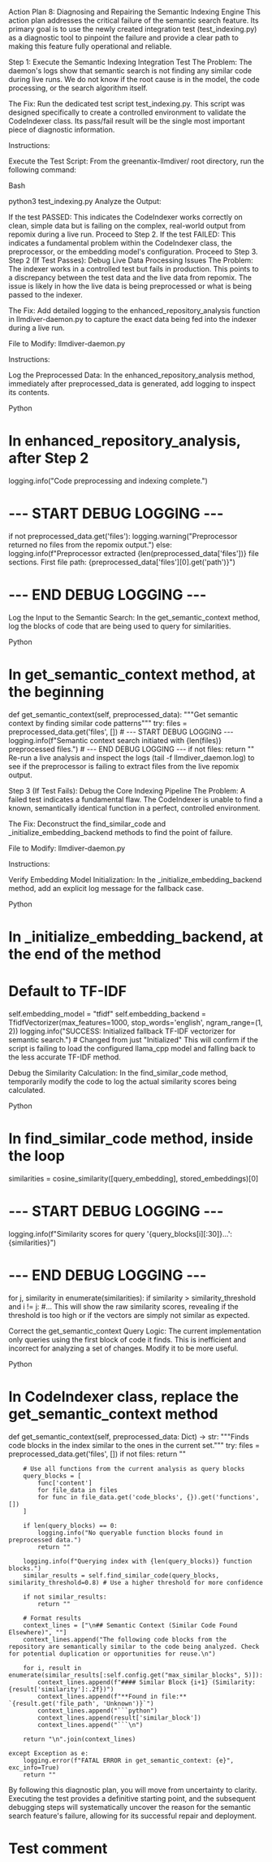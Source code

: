 Action Plan 8: Diagnosing and Repairing the Semantic Indexing Engine
This action plan addresses the critical failure of the semantic search feature. Its primary goal is to use the newly created integration test (test_indexing.py) as a diagnostic tool to pinpoint the failure and provide a clear path to making this feature fully operational and reliable.

Step 1: Execute the Semantic Indexing Integration Test
The Problem: The daemon's logs show that semantic search is not finding any similar code during live runs. We do not know if the root cause is in the model, the code processing, or the search algorithm itself.

The Fix: Run the dedicated test script test_indexing.py. This script was designed specifically to create a controlled environment to validate the CodeIndexer class. Its pass/fail result will be the single most important piece of diagnostic information.

Instructions:

Execute the Test Script:
From the greenantix-llmdiver/ root directory, run the following command:

Bash

python3 test_indexing.py
Analyze the Output:

If the test PASSED: This indicates the CodeIndexer works correctly on clean, simple data but is failing on the complex, real-world output from repomix during a live run. Proceed to Step 2.
If the test FAILED: This indicates a fundamental problem within the CodeIndexer class, the preprocessor, or the embedding model's configuration. Proceed to Step 3.
Step 2 (If Test Passes): Debug Live Data Processing Issues
The Problem: The indexer works in a controlled test but fails in production. This points to a discrepancy between the test data and the live data from repomix. The issue is likely in how the live data is being preprocessed or what is being passed to the indexer.

The Fix: Add detailed logging to the enhanced_repository_analysis function in llmdiver-daemon.py to capture the exact data being fed into the indexer during a live run.

File to Modify: llmdiver-daemon.py

Instructions:

Log the Preprocessed Data:
In the enhanced_repository_analysis method, immediately after preprocessed_data is generated, add logging to inspect its contents.

Python

# In enhanced_repository_analysis, after Step 2
logging.info("Code preprocessing and indexing complete.")
# --- START DEBUG LOGGING ---
if not preprocessed_data.get('files'):
    logging.warning("Preprocessor returned no files from the repomix output.")
else:
    logging.info(f"Preprocessor extracted {len(preprocessed_data['files'])} file sections. First file path: {preprocessed_data['files'][0].get('path')}")
# --- END DEBUG LOGGING ---
Log the Input to the Semantic Search:
In the get_semantic_context method, log the blocks of code that are being used to query for similarities.

Python

# In get_semantic_context method, at the beginning
def get_semantic_context(self, preprocessed_data):
    """Get semantic context by finding similar code patterns"""
    try:
        files = preprocessed_data.get('files', [])
        # --- START DEBUG LOGGING ---
        logging.info(f"Semantic context search initiated with {len(files)} preprocessed files.")
        # --- END DEBUG LOGGING ---
        if not files:
            return ""
Re-run a live analysis and inspect the logs (tail -f llmdiver_daemon.log) to see if the preprocessor is failing to extract files from the live repomix output.

Step 3 (If Test Fails): Debug the Core Indexing Pipeline
The Problem: A failed test indicates a fundamental flaw. The CodeIndexer is unable to find a known, semantically identical function in a perfect, controlled environment.

The Fix: Deconstruct the find_similar_code and _initialize_embedding_backend methods to find the point of failure.

File to Modify: llmdiver-daemon.py

Instructions:

Verify Embedding Model Initialization:
In the _initialize_embedding_backend method, add an explicit log message for the fallback case.

Python

# In _initialize_embedding_backend, at the end of the method
# Default to TF-IDF
self.embedding_model = "tfidf"
self.embedding_backend = TfidfVectorizer(max_features=1000, stop_words='english', ngram_range=(1, 2))
logging.info("SUCCESS: Initialized fallback TF-IDF vectorizer for semantic search.") # Changed from just "Initialized"
This will confirm if the script is failing to load the configured llama_cpp model  and falling back to the less accurate TF-IDF method.

Debug the Similarity Calculation:
In the find_similar_code method, temporarily modify the code to log the actual similarity scores being calculated.

Python

# In find_similar_code method, inside the loop
similarities = cosine_similarity([query_embedding], stored_embeddings)[0]
# --- START DEBUG LOGGING ---
logging.info(f"Similarity scores for query '{query_blocks[i][:30]}...': {similarities}")
# --- END DEBUG LOGGING ---
for j, similarity in enumerate(similarities):
    if similarity > similarity_threshold and i != j:
        #...
This will show the raw similarity scores, revealing if the threshold is too high or if the vectors are simply not similar as expected.

Correct the get_semantic_context Query Logic:
The current implementation only queries using the first block of code it finds. This is inefficient and incorrect for analyzing a set of changes. Modify it to be more useful.

Python

# In CodeIndexer class, replace the get_semantic_context method
def get_semantic_context(self, preprocessed_data: Dict) -> str:
    """Finds code blocks in the index similar to the ones in the current set."""
    try:
        files = preprocessed_data.get('files', [])
        if not files:
            return ""

        # Use all functions from the current analysis as query blocks
        query_blocks = [
            func['content']
            for file_data in files
            for func in file_data.get('code_blocks', {}).get('functions', [])
        ]

        if len(query_blocks) == 0:
            logging.info("No queryable function blocks found in preprocessed data.")
            return ""

        logging.info(f"Querying index with {len(query_blocks)} function blocks.")
        similar_results = self.find_similar_code(query_blocks, similarity_threshold=0.8) # Use a higher threshold for more confidence

        if not similar_results:
            return ""

        # Format results
        context_lines = ["\n## Semantic Context (Similar Code Found Elsewhere)", ""]
        context_lines.append("The following code blocks from the repository are semantically similar to the code being analyzed. Check for potential duplication or opportunities for reuse.\n")

        for i, result in enumerate(similar_results[:self.config.get("max_similar_blocks", 5)]):
            context_lines.append(f"#### Similar Block {i+1} (Similarity: {result['similarity']:.2f})")
            context_lines.append(f"**Found in file:** `{result.get('file_path', 'Unknown')}`")
            context_lines.append("```python")
            context_lines.append(result['similar_block'])
            context_lines.append("```\n")

        return "\n".join(context_lines)

    except Exception as e:
        logging.error(f"FATAL ERROR in get_semantic_context: {e}", exc_info=True)
        return ""
By following this diagnostic plan, you will move from uncertainty to clarity. Executing the test provides a definitive starting point, and the subsequent debugging steps will systematically uncover the reason for the semantic search feature's failure, allowing for its successful repair and deployment.
# Test comment
